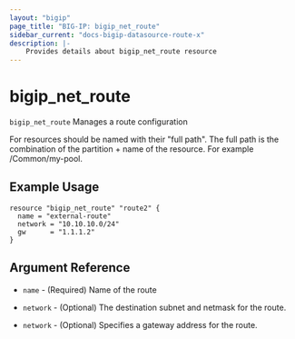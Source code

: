 ```yaml
---
layout: "bigip"
page_title: "BIG-IP: bigip_net_route"
sidebar_current: "docs-bigip-datasource-route-x"
description: |-
    Provides details about bigip_net_route resource
---
```


# bigip\_net\_route

`bigip_net_route` Manages a route configuration

For resources should be named with their "full path". The full path is the combination of the partition + name of the resource. For example /Common/my-pool.


## Example Usage


```hcl
resource "bigip_net_route" "route2" {
  name = "external-route"
  network = "10.10.10.0/24"
  gw      = "1.1.1.2"
}

```      

## Argument Reference

* `name` - (Required) Name of the route

* `network` - (Optional) The destination subnet and netmask for the route.

* `network` - (Optional) Specifies a gateway address for the route.
